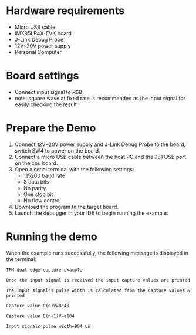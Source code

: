 Hardware requirements
=====================
- Micro USB cable
- IMX95LP4X-EVK board
- J-Link Debug Probe
- 12V~20V power supply
- Personal Computer

Board settings
==============
- Connect input signal to R68
- note: square wave at fixed rate is recommended as the input signal for easily checking the result. 

Prepare the Demo
===============
1.  Connect 12V~20V power supply and J-Link Debug Probe to the board, switch SW4 to power on the board.
2.  Connect a micro USB cable between the host PC and the J31 USB port on the cpu board.
3.  Open a serial terminal with the following settings:
    - 115200 baud rate
    - 8 data bits
    - No parity
    - One stop bit
    - No flow control
4.  Download the program to the target board.
5.  Launch the debugger in your IDE to begin running the example.

Running the demo
===============
When the example runs successfully, the following message is displayed in the terminal:

~~~~~~~~~~~~~~~~~~~~~~~~~~~~~~~~~~~~~~~~~~~~~~~~~~~~~~~~~~~~~~~~~~~~~~~~~~~~~~
TPM dual-edge capture example

Once the input signal is received the input capture values are printed

The input signal's pulse width is calculated from the capture values & printed

Capture value C(n)V=8c40

Capture value C(n+1)V=e104

Input signals pulse width=904 us 
~~~~~~~~~~~~~~~~~~~~~~~~~~~~~~~~~~~~~~~~~~~~~~~~~~~~~~~~~~~~~~~~~~~~~~~~~~~~~~
